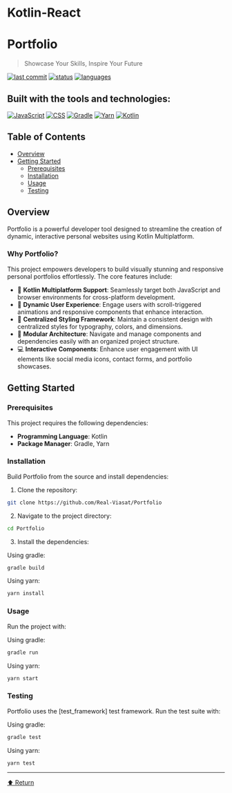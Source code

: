 # Kotlin-React
# Portfolio

> Showcase Your Skills, Inspire Your Future

[![last commit](https://img.shields.io/badge/last%20commit-today-brightgreen)]()
[![status](https://img.shields.io/badge/status-live-blue)]()
[![languages](https://img.shields.io/badge/languages-2+-yellow)]()

## Built with the tools and technologies:

[![JavaScript](https://img.shields.io/badge/JavaScript-black?style=for-the-badge&logo=javascript&logoColor=F7DF1E)](https://developer.mozilla.org/en-US/docs/Web/JavaScript)
[![CSS](https://img.shields.io/badge/CSS-1572B6?style=for-the-badge&logo=css3&logoColor=white)](https://developer.mozilla.org/en-US/docs/Web/CSS)
[![Gradle](https://img.shields.io/badge/Gradle-02303A?style=for-the-badge&logo=gradle&logoColor=white)](https://gradle.org/)
[![Yarn](https://img.shields.io/badge/Yarn-2C8EBB?style=for-the-badge&logo=yarn&logoColor=white)](https://yarnpkg.com/)
[![Kotlin](https://img.shields.io/badge/Kotlin-7F52FF?style=for-the-badge&logo=kotlin&logoColor=white)](https://kotlinlang.org/)

## Table of Contents

- [Overview](#overview)
- [Getting Started](#getting-started)
    - [Prerequisites](#prerequisites)
    - [Installation](#installation)
    - [Usage](#usage)
    - [Testing](#testing)

## Overview

Portfolio is a powerful developer tool designed to streamline the creation of dynamic, interactive personal websites using Kotlin Multiplatform.

### Why Portfolio?

This project empowers developers to build visually stunning and responsive personal portfolios effortlessly. The core features include:

- 🚀 **Kotlin Multiplatform Support**: Seamlessly target both JavaScript and browser environments for cross-platform development.
- 🎯 **Dynamic User Experience**: Engage users with scroll-triggered animations and responsive components that enhance interaction.
- 🎨 **Centralized Styling Framework**: Maintain a consistent design with centralized styles for typography, colors, and dimensions.
- 🧩 **Modular Architecture**: Navigate and manage components and dependencies easily with an organized project structure.
- 💻 **Interactive Components**: Enhance user engagement with UI elements like social media icons, contact forms, and portfolio showcases.

## Getting Started

### Prerequisites

This project requires the following dependencies:

- **Programming Language**: Kotlin
- **Package Manager**: Gradle, Yarn

### Installation

Build Portfolio from the source and install dependencies:

1. Clone the repository:
```bash
git clone https://github.com/Real-Viasat/Portfolio
```

2. Navigate to the project directory:
```bash
cd Portfolio
```

3. Install the dependencies:

Using gradle:
```bash
gradle build
```

Using yarn:
```bash
yarn install
```

### Usage

Run the project with:

Using gradle:
```bash
gradle run
```

Using yarn:
```bash
yarn start
```

### Testing

Portfolio uses the [test_framework] test framework. Run the test suite with:

Using gradle:
```bash
gradle test
```

Using yarn:
```bash
yarn test
```

---

[⬆ Return](#portfolio)